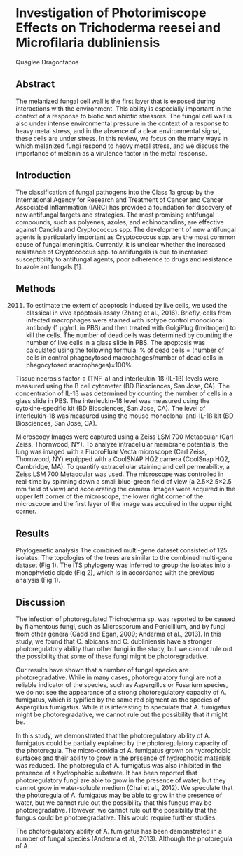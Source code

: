 # Investigation of Photorimiscope Effects on Trichoderma reesei and Microfilaria dubliniensis
Quaglee Dragontacos


## Abstract
The melanized fungal cell wall is the first layer that is exposed during interactions with the environment. This ability is especially important in the context of a response to biotic and abiotic stressors. The fungal cell wall is also under intense environmental pressure in the context of a response to heavy metal stress, and in the absence of a clear environmental signal, these cells are under stress. In this review, we focus on the many ways in which melanized fungi respond to heavy metal stress, and we discuss the importance of melanin as a virulence factor in the metal response.


## Introduction
The classification of fungal pathogens into the Class 1a group by the International Agency for Research and Treatment of Cancer and Cancer Associated Inflammation (IARC) has provided a foundation for discovery of new antifungal targets and strategies. The most promising antifungal compounds, such as polyenes, azoles, and echinocandins, are effective against Candida and Cryptococcus spp. The development of new antifungal agents is particularly important as Cryptococcus spp. are the most common cause of fungal meningitis. Currently, it is unclear whether the increased resistance of Cryptococcus spp. to antifungals is due to increased susceptibility to antifungal agents, poor adherence to drugs and resistance to azole antifungals [1].


## Methods
 2011. To estimate the extent of apoptosis induced by live cells, we used the classical in vivo apoptosis assay (Zhang et al., 2016). Briefly, cells from infected macrophages were stained with isotype control monoclonal antibody (1 µg/mL in PBS) and then treated with GolgiPlug (Invitrogen) to kill the cells. The number of dead cells was determined by counting the number of live cells in a glass slide in PBS. The apoptosis was calculated using the following formula: % of dead cells = (number of cells in control phagocytosed macrophages/number of dead cells in phagocytosed macrophages)×100%.

Tissue necrosis factor-a (TNF-a) and interleukin-1ß (IL-1ß) levels were measured using the B cell cytometer (BD Biosciences, San Jose, CA). The concentration of IL-1ß was determined by counting the number of cells in a glass slide in PBS. The interleukin-1ß level was measured using the cytokine-specific kit (BD Biosciences, San Jose, CA). The level of interleukin-1ß was measured using the mouse monoclonal anti-IL-1ß kit (BD Biosciences, San Jose, CA).

Microscopy
Images were captured using a Zeiss LSM 700 Metaocular (Carl Zeiss, Thornwood, NY). To analyze intracellular membrane potentials, the lung was imaged with a FluoroFluar Vecta microscope (Carl Zeiss, Thornwood, NY) equipped with a CoolSNAP HQ2 camera (CoolSnap HQ2, Cambridge, MA). To quantify extracellular staining and cell permeability, a Zeiss LSM 700 Metaocular was used. The microscope was controlled in real-time by spinning down a small blue-green field of view (a 2.5×2.5×2.5 mm field of view) and accelerating the camera. Images were acquired in the upper left corner of the microscope, the lower right corner of the microscope and the first layer of the image was acquired in the upper right corner.


## Results
Phylogenetic analysis
The combined multi-gene dataset consisted of 125 isolates. The topologies of the trees are similar to the combined multi-gene dataset (Fig 1). The ITS phylogeny was inferred to group the isolates into a monophyletic clade (Fig 2), which is in accordance with the previous analysis (Fig 1).


## Discussion
The infection of photoregulated Trichoderma sp. was reported to be caused by filamentous fungi, such as Microsporum and Penicillium, and by fungi from other genera (Gadd and Egan, 2009; Anderma et al., 2013). In this study, we found that C. albicans and C. dubliniensis have a stronger photoregulatory ability than other fungi in the study, but we cannot rule out the possibility that some of these fungi might be photoregradative.

Our results have shown that a number of fungal species are photoregradative. While in many cases, photoregulatory fungi are not a reliable indicator of the species, such as Aspergillus or Fusarium species, we do not see the appearance of a strong photoregulatory capacity of A. fumigatus, which is typified by the same red pigment as the species of Aspergillus fumigatus. While it is interesting to speculate that A. fumigatus might be photoregradative, we cannot rule out the possibility that it might be.

In this study, we demonstrated that the photoregulatory ability of A. fumigatus could be partially explained by the photoregulatory capacity of the photoregula. The micro-conidia of A. fumigatus grown on hydrophobic surfaces and their ability to grow in the presence of hydrophobic materials was reduced. The photoregula of A. fumigatus was also inhibited in the presence of a hydrophobic substrate. It has been reported that photoregulatory fungi are able to grow in the presence of water, but they cannot grow in water-soluble medium (Chai et al., 2012). We speculate that the photoregula of A. fumigatus may be able to grow in the presence of water, but we cannot rule out the possibility that this fungus may be photoregradative. However, we cannot rule out the possibility that the fungus could be photoregradative. This would require further studies.

The photoregulatory ability of A. fumigatus has been demonstrated in a number of fungal species (Anderma et al., 2013). Although the photoregula of A.
